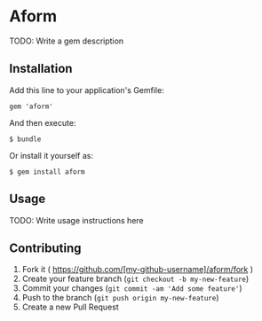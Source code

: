 # Aform

TODO: Write a gem description

## Installation

Add this line to your application's Gemfile:

    gem 'aform'

And then execute:

    $ bundle

Or install it yourself as:

    $ gem install aform

## Usage

TODO: Write usage instructions here

## Contributing

1. Fork it ( https://github.com/[my-github-username]/aform/fork )
2. Create your feature branch (`git checkout -b my-new-feature`)
3. Commit your changes (`git commit -am 'Add some feature'`)
4. Push to the branch (`git push origin my-new-feature`)
5. Create a new Pull Request
